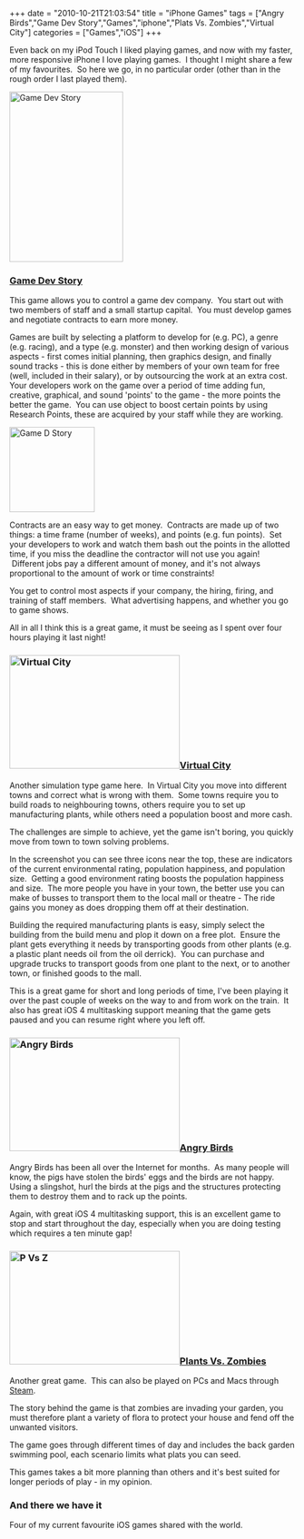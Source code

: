 +++
date = "2010-10-21T21:03:54"
title = "iPhone Games"
tags = ["Angry Birds","Game Dev Story","Games","iphone","Plats Vs. Zombies","Virtual City"]
categories = ["Games","iOS"]
+++

Even back on my iPod Touch I liked playing games, and now with my faster, more responsive iPhone I love playing games.  I thought I might share a few of my favourites.  So here we go, in no particular order (other than in the rough order I last played them).

[<img src="http://hashbang0.com/wp-content/uploads/2010/10/Photo-Oct-21-8-55-24-PM-200x300.jpg" width="200" height="300" class="alignright size-medium wp-image-1121" title="Game Dev Story" />][1]


### [Game Dev Story][2]


This game allows you to control a game dev company.  You start out with two members of staff and a small startup capital.  You must develop games and negotiate contracts to earn more money.

Games are built by selecting a platform to develop for (e.g. PC), a genre (e.g. racing), and a type (e.g. monster) and then working design of various aspects - first comes initial planning, then graphics design, and finally sound tracks - this is done either by members of your own team for free (well, included in their salary), or by outsourcing the work at an extra cost.
Your developers work on the game over a period of time adding fun, creative, graphical, and sound 'points' to the game - the more points the better the game.  You can use object to boost certain points by using Research Points, these are acquired by your staff while they are working.

[<img src="http://hashbang0.com/wp-content/uploads/2010/10/Photo-Oct-21-8-55-37-PM-150x150.jpg" width="150" height="150" class="alignleft size-thumbnail wp-image-1122" title="Game D Story" />][3]

Contracts are an easy way to get money.  Contracts are made up of two things: a time frame (number of weeks), and points (e.g. fun points).  Set your developers to work and watch them bash out the points in the allotted time, if you miss the deadline the contractor will not use you again!  Different jobs pay a different amount of money, and it's not always proportional to the amount of work or time constraints!

You get to control most aspects if your company, the hiring, firing, and training of staff members.  What advertising happens, and whether you go to game shows.

All in all I think this is a great game, it must be seeing as I spent over four hours playing it last night!


### [<img src="http://hashbang0.com/wp-content/uploads/2010/10/Photo-Oct-21-8-56-22-PM-300x200.jpg" width="300" height="200" class="alignright size-medium wp-image-1123" title="Virtual City" />][4][Virtual City][5]


Another simulation type game here.  In Virtual City you move into different towns and correct what is wrong with them.  Some towns require you to build roads to neighbouring towns, others require you to set up manufacturing plants, while others need a population boost and more cash.

The challenges are simple to achieve, yet the game isn't boring, you quickly move from town to town solving problems.

In the screenshot you can see three icons near the top, these are indicators of the current environmental rating, population happiness, and population size.  Getting a good environment rating boosts the population happiness and size.  The more people you have in your town, the better use you can make of busses to transport them to the local mall or theatre - The ride gains you money as does dropping them off at their destination.

Building the required manufacturing plants is easy, simply select the building from the build menu and plop it down on a free plot.  Ensure the plant gets everything it needs by transporting goods from other plants (e.g. a plastic plant needs oil from the oil derrick).  You can purchase and upgrade trucks to transport goods from one plant to the next, or to another town, or finished goods to the mall.

This is a great game for short and long periods of time, I've been playing it over the past couple of weeks on the way to and from work on the train.  It also has great iOS 4 multitasking support meaning that the game gets paused and you can resume right where you left off.


### [<img src="http://hashbang0.com/wp-content/uploads/2010/10/Photo-Oct-21-8-57-07-PM-300x200.jpg" width="300" height="200" class="alignright size-medium wp-image-1124" title="Angry Birds" />][6][Angry Birds][7]


Angry Birds has been all over the Internet for months.  As many people will know, the pigs have stolen the birds' eggs and the birds are not happy.
Using a slingshot, hurl the birds at the pigs and the structures protecting them to destroy them and to rack up the points.

Again, with great iOS 4 multitasking support, this is an excellent game to stop and start throughout the day, especially when you are doing testing which requires a ten minute gap!


### [<img src="http://hashbang0.com/wp-content/uploads/2010/10/Photo-Oct-21-8-57-17-PM-300x200.jpg" width="300" height="200" class="alignright size-medium wp-image-1125" title="P Vs Z" />][8][Plants Vs. Zombies][9]


Another great game.  This can also be played on PCs and Macs through [Steam][10].

The story behind the game is that zombies are invading your garden, you must therefore plant a variety of flora to protect your house and fend off the unwanted visitors.

The game goes through different times of day and includes the back garden swimming pool, each scenario limits what plats you can seed.

This games takes a bit more planning than others and it's best suited for longer periods of play - in my opinion.


### And there we have it


Four of my current favourite iOS games shared with the world.

  [1]: http://hashbang0.com/wp-content/uploads/2010/10/Photo-Oct-21-8-55-24-PM.jpg
  [2]: http://itunes.apple.com/gb/app/game-dev-story/id396085661?mt=8
  [3]: http://hashbang0.com/wp-content/uploads/2010/10/Photo-Oct-21-8-55-37-PM.jpg
  [4]: http://hashbang0.com/wp-content/uploads/2010/10/Photo-Oct-21-8-56-22-PM.jpg
  [5]: http://itunes.apple.com/gb/app/virtual-city/id372595983?mt=8
  [6]: http://hashbang0.com/wp-content/uploads/2010/10/Photo-Oct-21-8-57-07-PM.jpg
  [7]: http://itunes.apple.com/gb/app/angry-birds/id343200656?mt=8
  [8]: http://hashbang0.com/wp-content/uploads/2010/10/Photo-Oct-21-8-57-17-PM.jpg
  [9]: http://itunes.apple.com/gb/app/plants-vs-zombies/id350642635?mt=8
  [10]: http://store.steampowered.com/app/3590/
